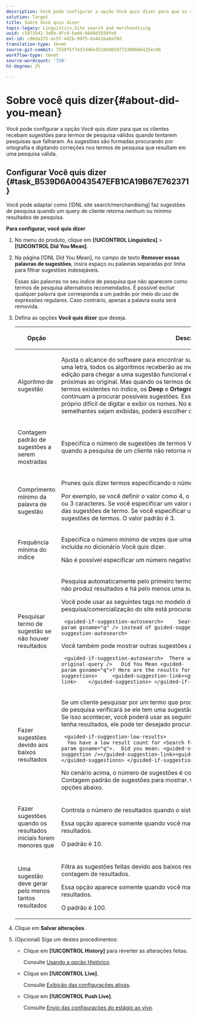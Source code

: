 ```yaml
---
description: Você pode configurar a opção Você quis dizer para que os clientes recebam sugestões para termos de pesquisa válidos quando tentarem pesquisas que falharam. As sugestões são formadas procurando por ortografia e digitando correções nos termos de pesquisa que resultam em uma pesquisa válida.
solution: Target
title: Sobre Você quis dizer
topic-legacy: Linguistics,Site search and merchandising
uuid: c5973541-3d6b-4fc9-bad4-66d4d3559fe8
exl-id: c86da375-ac5f-442b-9975-6a4e1ba8a70d
translation-type: tm+mt
source-git-commit: 7559f5f7437d46e3510d4659772308666425ec96
workflow-type: tm+mt
source-wordcount: '728'
ht-degree: 2%

---
```


# Sobre você quis dizer{#about-did-you-mean}

Você pode configurar a opção Você quis dizer para que os clientes recebam sugestões para termos de pesquisa válidos quando tentarem pesquisas que falharam. As sugestões são formadas procurando por ortografia e digitando correções nos termos de pesquisa que resultam em uma pesquisa válida.

## Configurar Você quis dizer {#task_B539D6A0043547EFB1CA19B67E762371}

Você pode adaptar como [!DNL site search/merchandising] faz sugestões de pesquisa quando um query de cliente retorna nenhum ou mínimo resultados de pesquisa.

<!-- 

t_configuring_did_you_mean.xml

 -->

**Para configurar, você quis dizer**

1. No menu do produto, clique em **[!UICONTROL Linguistics]** > **[!UICONTROL Did You Mean]**.
1. Na página [!DNL Did You Mean], no campo de texto **Remover essas palavras de sugestões**, insira espaço ou palavras separadas por linha para filtrar sugestões indesejáveis.

   Essas são palavras no seu índice de pesquisa que não aparecem como termos de pesquisa alternativos recomendados. É possível excluir qualquer palavra que corresponda a um padrão por meio do uso de expressões regulares. Caso contrário, apenas a palavra exata será removida.

1. Defina as opções **Você quis dizer** que deseja.

   <!-- 
   
   r_did_you_mean_options.xml
   
   -->

   <table> 
    <thead> 
      <tr> 
      <th colname="col1" class="entry"> <p>Opção </p> </th> 
      <th colname="col2" class="entry"> <p>Descrição </p> </th> 
      </tr> 
    </thead>
    <tbody> 
      <tr> 
      <td colname="col1"> <p>Algoritmo de sugestão </p> </td> 
      <td colname="col2"> <p>Ajusta o alcance do software para encontrar sugestões. Se um usuário cometer um erro de uma letra, todos os algoritmos receberão as mesmas sugestões. O motivo é que basta uma edição para chegar a uma sugestão funcional e todos os algoritmos encontram palavras próximas ao original. Mas quando os termos de pesquisa originais não são semelhantes aos termos existentes no índice, os <b>Deep</b> e <b>Ortografia inválida</b> Algoritmos de Sugestão continuam a procurar possíveis sugestões. Esse cenário é útil se um cliente tentar um nome próprio difícil de digitar e exibir os nomes. No entanto, se você quiser que apenas sugestões semelhantes sejam exibidas, poderá escolher o algoritmo <b>Quick</b>. </p> </td> 
      </tr> 
      <tr> 
      <td colname="col1"> <p>Contagem padrão de sugestões a serem mostradas </p> </td> 
      <td colname="col2"> <p>Especifica o número de sugestões de termos Você quis dizer (0-20) que deseja mostrar quando a pesquisa de um cliente não retorna resultados. O padrão é 3. </p> </td> 
      </tr> 
      <tr> 
      <td colname="col1"> <p>Comprimento mínimo da palavra de sugestão </p> </td> 
      <td colname="col2"> <p>Prunes quis dizer termos especificando o número mínimo de letras de uma palavra sugerida. </p> <p>Por exemplo, se você definir o valor como 4, o software não sugerirá uma palavra com 1, 2 ou 3 caracteres. Se você especificar um valor de 0, nenhuma palavra curta será removida das sugestões de termo. Se você especificar um valor alto, isso geralmente não resulta em sugestões de termos. O valor padrão é 3. </p> </td> 
      </tr> 
      <tr> 
      <td colname="col1"> <p>Frequência mínima do índice </p> </td> 
      <td colname="col2"> <p> Especifica o número mínimo de vezes que uma palavra deve aparecer no índice antes de ser incluída no dicionário Você quis dizer. </p> <p>Não é possível especificar um número negativo no campo . </p> </td> 
      </tr> 
      <tr> 
      <td colname="col1"> <p>Pesquisar termo de sugestão se não houver resultados </p> </td> 
      <td colname="col2"> <p>Pesquisa automaticamente pelo primeiro termo sugerido quando a pesquisa de um cliente não produz resultados e há pelo menos uma sugestão de termo Você quis dizer. </p> <p>Você pode usar as seguintes tags no modelo de apresentação para indicar que a pesquisa/comercialização do site está procurando automaticamente por um termo diferente: </p> <p> <code>&nbsp;&lt;guided-if-suggestion-autosearch&gt;&nbsp;&nbsp;&nbsp;&nbsp;&nbsp;Search&nbsp;for&nbsp;&lt;guided-param&nbsp;gsname="q"&nbsp;/&gt;&nbsp;instead&nbsp;of&nbsp;guided-suggestion-original-query&nbsp;/&gt;&nbsp;&lt;/guided-if-suggestion-autosearch&gt;</code> </p> <p>Você também pode mostrar outras sugestões aqui. </p> <p> <code>&nbsp;&lt;guided-if-suggestion-autosearch&gt;&nbsp;&nbsp;There&nbsp;was&nbsp;0&nbsp;matches&nbsp;for&nbsp;&lt;guided-suggestion-original-query&nbsp;/&gt;&nbsp;&nbsp;&nbsp;Did&nbsp;You&nbsp;Mean&nbsp;&lt;guided-param&nbsp;gsname="q"&gt;?&nbsp;Here&nbsp;are&nbsp;the&nbsp;results&nbsp;for&nbsp;that&nbsp;search.&nbsp;&nbsp;&nbsp;Or&nbsp;Did&nbsp;You&nbsp;Mean&nbsp;&nbsp;&nbsp;&nbsp;&lt;guided-suggestions&gt;&nbsp;&nbsp;&nbsp;&nbsp;&nbsp;&lt;guided-suggestion-link&gt;&lt;guided-suggestion&nbsp;/&gt;&lt;/guided-suggestion-link&gt;&nbsp;&nbsp;&nbsp;&nbsp;&lt;/guided-suggestions&gt;&nbsp;&lt;/guided-if-suggestion-autosearch&gt;</code> </p> </td> 
      </tr> 
      <tr> 
      <td colname="col1"> <p>Fazer sugestões devido aos baixos resultados </p> </td> 
      <td colname="col2"> <p>Se um cliente pesquisar por um termo que produza menos de dez resultados, o mecanismo de pesquisa verificará se ele tem uma sugestão que pode produzir mais de 100 resultados. Se isso acontecer, você poderá usar as seguintes tags para indicar ao usuário que, embora tenha resultados, ele pode ter desejado procurar outra coisa: </p> <p> <code>&nbsp;&lt;guided-if-suggestion-low-results&gt; &nbsp;&nbsp;You&nbsp;have&nbsp;a&nbsp;low&nbsp;result&nbsp;count&nbsp;for&nbsp;&lt;Search&nbsp;for&nbsp;guided-param&nbsp;gsname="q"&gt;.&nbsp;&nbsp;Did&nbsp;you&nbsp;mean:&nbsp;&lt;guided-suggestion&gt;&lt;guided-suggestion-link&gt;&lt;guided-suggestion&nbsp;/&gt;&lt;/guided-suggestion-link&gt;&lt;guided-if-not-last&gt;,&nbsp;&lt;/guided-if-not-last&gt;&lt;/guided-suggestions&gt;&nbsp;&lt;/guided-if-suggestion-low-results&gt;</code> </p> <p> No cenário acima, o número de sugestões é controlado pelo valor especificado em <span class="uicontrol"> Contagem padrão de sugestões para mostrar</span>. Os limites baixo e alto são configuráveis pelas opções abaixo. </p> </td> 
      </tr> 
      <tr> 
      <td colname="col1"> <p>Fazer sugestões quando os resultados iniciais forem menores que </p> </td> 
      <td colname="col2"> <p>Controla o número de resultados quando o sistema começa a oferecer sugestões. </p> <p>Essa opção aparece somente quando você marca <span class="uicontrol"> Fazer sugestões devido a baixos resultados</span>. </p> <p>O padrão é 10. </p> </td> 
      </tr> 
      <tr> 
      <td colname="col1"> <p>Uma sugestão deve gerar pelo menos tantos resultados </p> </td> 
      <td colname="col2"> <p>Filtra as sugestões feitas devido aos baixos resultados na pesquisa principal por sua contagem de resultados. </p> <p>Essa opção aparece somente quando você marca <span class="uicontrol"> Fazer sugestões devido a baixos resultados</span>. </p> <p>O padrão é 100. </p> </td> 
      </tr> 
    </tbody> 
    </table>

1. Clique em **Salvar alterações**.
1. (Opcional) Siga um destes procedimentos:

   * Clique em **[!UICONTROL History]** para reverter as alterações feitas.

      Consulte [Usando a opção Histórico](../t-using-the-history-option.md#task_70DD3F87A67242BBBD2CB27156F43002).

   * Clique em **[!UICONTROL Live]**.

      Consulte [Exibição das configurações ativas](../c-about-staging.md#task_401A0EBDB5DB4D4CA933CBA7BECDC10F).

   * Clique em **[!UICONTROL Push Live]**.

      Consulte [Envio das configurações do estágio ao vivo](../c-about-staging.md#task_44306783B4C0408AAA58B471DAF2D9A4).
